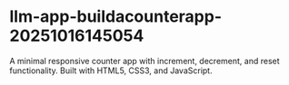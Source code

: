 # llm-app-buildacounterapp-20251016145054
A minimal responsive counter app with increment, decrement, and reset functionality. Built with HTML5, CSS3, and JavaScript.
